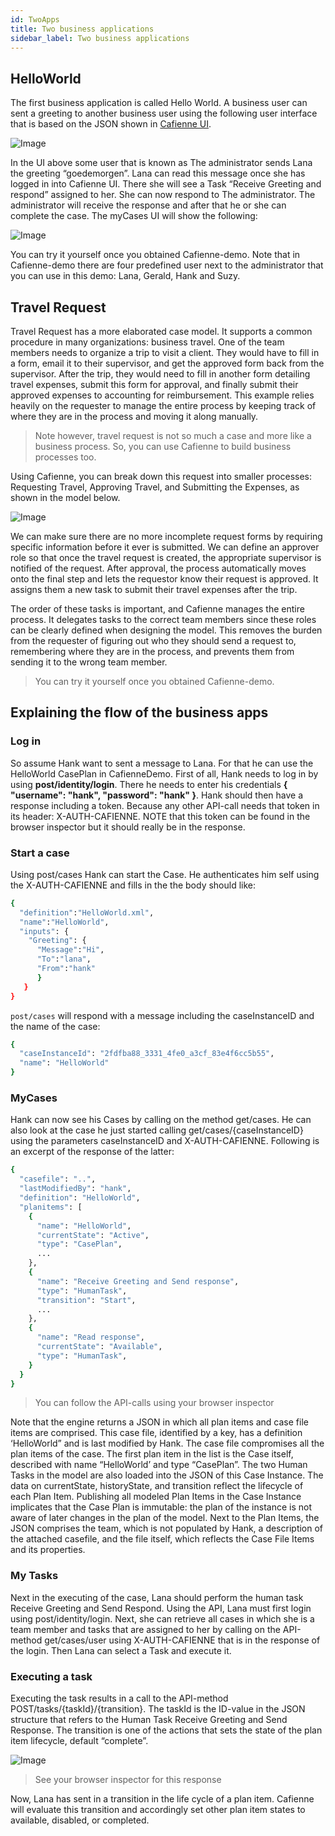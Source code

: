 ```yaml
---
id: TwoApps
title: Two business applications
sidebar_label: Two business applications
---
```


## HelloWorld
The first business application is called Hello World. A business user can sent a greeting to another business user using the following user interface that is based on the JSON shown in [Cafienne UI](CafienneUI.md).

![Image](assets/startUIhelloWorld.png)

In the UI above some user that is known as The administrator sends Lana the greeting “goedemorgen”. Lana can read this message once she has logged in into Cafienne UI. There she will see a Task “Receive Greeting and respond” assigned to her. She can now respond to The administrator. The administrator will receive the response and after that he or she can complete the case. The myCases UI will show the following:

![Image](assets/helloWorldCompleted.png)

You can try it yourself once you obtained Cafienne-demo. Note that in Cafienne-demo there are four predefined user next to the administrator that you can use in this demo: Lana, Gerald, Hank and Suzy.

## Travel Request
Travel Request has a more elaborated case model. It supports a common procedure in many organizations: business travel. One of the team members needs to organize a trip to visit a client. They would have to fill in a form, email it to their supervisor, and get the approved form back from the supervisor. After the trip, they would need to fill in another form detailing travel expenses, submit this form for approval, and finally submit their approved expenses to accounting for reimbursement. This example relies heavily on the requester to manage the entire process by keeping track of where they are in the process and moving it along manually. 

> Note however, travel request is not so much a case and more like a business process. So, you can use Cafienne to build business processes too. 

Using Cafienne, you can break down this request into smaller processes: Requesting Travel, Approving Travel, and Submitting the Expenses, as shown in the model below.

![Image](assets/modelTravel.png)

We can make sure there are no more incomplete request forms by requiring specific information before it ever is submitted. We can define an approver role so that once the travel request is created, the appropriate supervisor is notified of the request. After approval, the process automatically moves onto the final step and lets the requestor know their request is approved. It assigns them a new task to submit their travel expenses after the trip.

The order of these tasks is important, and Cafienne manages the entire process. It delegates tasks to the correct team members since these roles can be clearly defined when designing the model. This removes the burden from the requester of figuring out who they should send a request to, remembering where they are in the process, and prevents them from sending it to the wrong team member.

> You can try it yourself once you obtained Cafienne-demo.

## Explaining the flow of the business apps

### Log in
So assume Hank want to sent a message to Lana. For that he can use the HelloWorld CasePlan in CafienneDemo. First of all, Hank needs to log in by using **post/identity/login**. There he needs to enter his credentials **{ "username": "hank", "password": "hank" }**. Hank should then have a response including a token. Because any other API-call needs that token in its header: X-AUTH-CAFIENNE. NOTE that this token can be found in the browser inspector but it should really be in the response.

### Start a case
Using post/cases Hank can start the Case. He authenticates him self using the X-AUTH-CAFIENNE and fills in the the body should like:

```sh
{  
  "definition":"HelloWorld.xml",
  "name":"HelloWorld",
  "inputs": {
    "Greeting": {
      "Message":"Hi",
      "To":"lana",       
      "From":"hank"       
      }    
   }
}
```
`post/cases` will respond with a message including the caseInstanceID and the name of the case:

```sh
{  
  "caseInstanceId": "2fdfba88_3331_4fe0_a3cf_83e4f6cc5b55",
  "name": "HelloWorld"
}
```
### MyCases
Hank can now see his Cases by calling on the method get/cases. He can also look at the case he just started calling get/cases/{caseInstanceID} using the parameters caseInstanceID and X-AUTH-CAFIENNE. Following is an excerpt of the response of the latter:

```sh
{
  "casefile": "..",
  "lastModifiedBy": "hank",
  "definition": "HelloWorld",
  "planitems": [ 
    {
      "name": "HelloWorld",
      "currentState": "Active",
      "type": "CasePlan",
      ...
    },
    { 
      "name": "Receive Greeting and Send response",
      "type": "HumanTask",
      "transition": "Start",
      ... 
    },     
    {
      "name": "Read response",
      "currentState": "Available",
      "type": "HumanTask",
    } 
  }  
}
```
> You can follow the API-calls using your browser inspector

Note that the engine returns a JSON in which all plan items and case file items are comprised. This case file, identified by a key, has a definition ‘HelloWorld” and is last modified by Hank. The case file compromises all the plan items of the case. The first plan item in the list is the Case itself, described with name “HelloWorld’ and type “CasePlan”. The two Human Tasks in the model are also loaded into the JSON of this Case Instance. The data on currentState, historyState, and transition reflect the lifecycle of each Plan Item. Publishing all modeled Plan Items in the Case Instance implicates that the Case Plan is immutable: the plan of the instance is not aware of later changes in the plan of the model.
Next to the Plan Items, the JSON comprises the team, which is not populated by Hank, a description of the attached casefile, and the file itself, which reflects the Case File Items and its properties.

### My Tasks
Next in the executing of the case, Lana should perform the human task Receive Greeting and Send Respond. Using the API, Lana must first login using post/identity/login. Next, she can retrieve all cases in which she is a team member and tasks that are assigned to her by calling on the API-method get/cases/user using X-AUTH-CAFIENNE that is in the response of the login. Then Lana can select a Task and execute it.

### Executing a task
Executing the task results in a call to the API-method POST/tasks/{taskId}/{transition}. The taskId is the ID-value in the JSON structure that refers to the Human Task Receive Greeting and Send Response. The transition is one of the actions that sets the state of the plan item lifecycle, default “complete”.

![Image](assets/postTask.png)

> See your browser inspector for this response

Now, Lana has sent in a transition in the life cycle of a plan item. Cafienne will evaluate this transition and accordingly set other plan item states to available, disabled, or completed.
